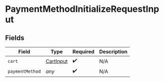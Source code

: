 # PaymentMethodInitializeRequestInput


## Fields

| Field                                         | Type                                          | Required                                      | Description                                   |
| --------------------------------------------- | --------------------------------------------- | --------------------------------------------- | --------------------------------------------- |
| `cart`                                        | [CartInput](../../models/shared/cartinput.md) | :heavy_check_mark:                            | N/A                                           |
| `paymentMethod`                               | *any*                                         | :heavy_check_mark:                            | N/A                                           |